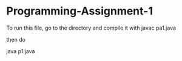 # Programming-Assignment-1
To run this file, go to the directory and compile it with
javac pa1.java

then do

java p1.java
